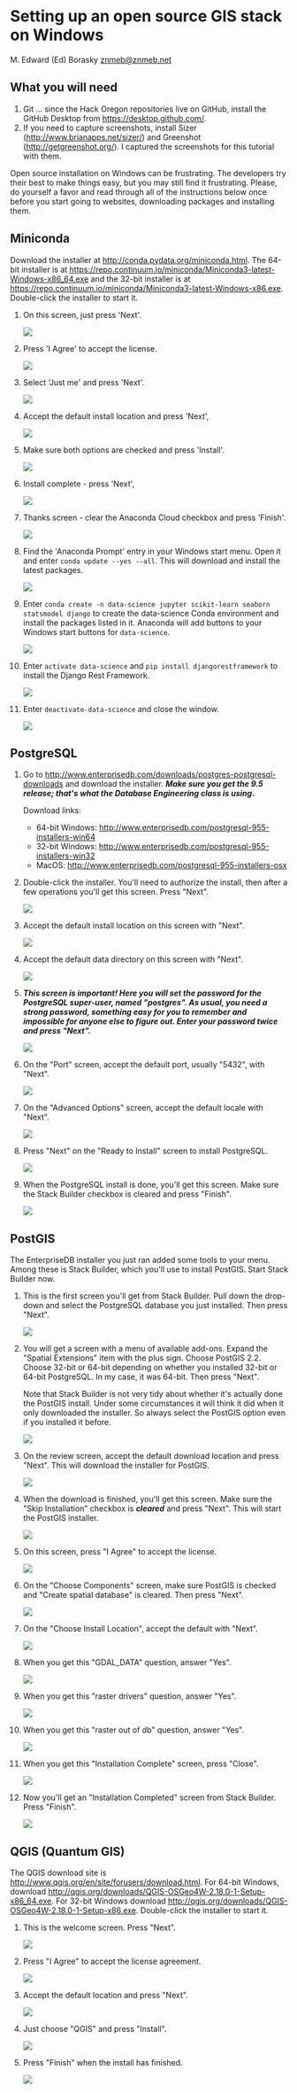 Setting up an open source GIS stack on Windows
================
M. Edward (Ed) Borasky <znmeb@znmeb.net>

What you will need
------------------

1.  Git ... since the Hack Oregon repositories live on GitHub, install the GitHub Desktop from <https://desktop.github.com/>.
2.  If you need to capture screenshots, install Sizer (<http://www.brianapps.net/sizer/>) and Greenshot (<http://getgreenshot.org/>). I captured the screenshots for this tutorial with them.

Open source installation on Windows can be frustrating. The developers try their best to make things easy, but you may still find it frustrating. Please, do yourself a favor and read through all of the instructions below once before you start going to websites, downloading packages and installing them.

Miniconda
---------

Download the installer at <http://conda.pydata.org/miniconda.html>. The 64-bit installer is at <https://repo.continuum.io/miniconda/Miniconda3-latest-Windows-x86_64.exe> and the 32-bit installer is at <https://repo.continuum.io/miniconda/Miniconda3-latest-Windows-x86.exe>. Double-click the installer to start it.

1.  On this screen, just press 'Next'.

    ![](Screenshots/2016-11-08%2014_55_52.png)
2.  Press 'I Agree' to accept the license.

    ![](Screenshots/2016-11-08%2014_56_15.png)
3.  Select 'Just me' and press 'Next'.

    ![](Screenshots/2016-11-08%2014_56_32.png)
4.  Accept the default install location and press 'Next',

    ![](Screenshots/2016-11-08%2014_58_19.png)
5.  Make sure both options are checked and press 'Install'.

    ![](Screenshots/2016-11-08%2014_58_36.png)
6.  Install complete - press 'Next',

    ![](Screenshots/2016-11-08%2015_01_02.png)
7.  Thanks screen - clear the Anaconda Cloud checkbox and press 'Finish'.

    ![](Screenshots/2016-11-08%2015_01_19.png)
8.  Find the 'Anaconda Prompt' entry in your Windows start menu. Open it and enter `conda update --yes --all`. This will download and install the latest packages.

    ![](Screenshots/2016-11-08%2015_06_26.png)
9.  Enter `conda create -n data-science jupyter scikit-learn seaborn statsmodel django` to create the data-science Conda environment and install the packages listed in it. Anaconda will add buttons to your Windows start buttons for `data-science`.

    ![](Screenshots/2016-11-08%2015_08_00.png)
10. Enter `activate data-science` and `pip install djangorestframework` to install the Django Rest Framework.

    ![](Screenshots/2016-11-08%2015_19_35.png)
11. Enter `deactivate-data-science` and close the window.

    ![](Screenshots/2016-11-08%2015_20_36.png)

PostgreSQL
----------

1.  Go to <http://www.enterprisedb.com/downloads/postgres-postgresql-downloads> and download the installer. ***Make sure you get the 9.5 release; that's what the Database Engineering class is using.***

    Download links:

    -   64-bit Windows: <http://www.enterprisedb.com/postgresql-955-installers-win64>
    -   32-bit Windows: <http://www.enterprisedb.com/postgresql-955-installers-win32>
    -   MacOS: <http://www.enterprisedb.com/postgresql-955-installers-osx>

2.  Double-click the installer. You'll need to authorize the install, then after a few operations you'll get this screen. Press "Next".

    ![](Screenshots/2016-11-08%2015_25_04.png)
3.  Accept the default install location on this screen with "Next".

    ![](Screenshots/2016-11-08%2015_26_29.png)
4.  Accept the default data directory on this screen with "Next".

    ![](Screenshots/2016-11-08%2015_26_47.png)
5.  ***This screen is important! Here you will set the password for the PostgreSQL super-user, named "postgres". As usual, you need a strong password, something easy for you to remember and impossible for anyone else to figure out. Enter your password twice and press "Next".***

    ![](Screenshots/2016-11-08%2015_27_27.png)
6.  On the "Port" screen, accept the default port, usually "5432", with "Next".

    ![](Screenshots/2016-11-08%2015_27_42.png)
7.  On the "Advanced Options" screen, accept the default locale with "Next".

    ![](Screenshots/2016-11-08%2015_28_00.png)
8.  Press "Next" on the "Ready to Install" screen to install PostgreSQL.

    ![](Screenshots/2016-11-08%2015_28_15.png)
9.  When the PostgreSQL install is done, you'll get this screen. Make sure the Stack Builder checkbox is cleared and press "Finish".

    ![](Screenshots/2016-11-08%2015_31_23.png)

PostGIS
-------

The EnterpriseDB installer you just ran added some tools to your menu. Among these is Stack Builder, which you'll use to install PostGIS. Start Stack Builder now.

1.  This is the first screen you'll get from Stack Builder. Pull down the drop-down and select the PostgreSQL database you just installed. Then press "Next".

    ![](Screenshots/2016-11-08%2015_32_59.png)
2.  You will get a screen with a menu of available add-ons. Expand the "Spatial Extensions" item with the plus sign. Choose PostGIS 2.2. Choose 32-bit or 64-bit depending on whether you installed 32-bit or 64-bit PostgreSQL. In my case, it was 64-bit. Then press "Next".

    Note that Stack Builder is not very tidy about whether it's actually done the PostGIS install. Under some circumstances it will think it did when it only downloaded the installer. So always select the PostGIS option even if you installed it before.

    ![](Screenshots/2016-11-08%2015_33_45.png)
3.  On the review screen, accept the default download location and press "Next". This will download the installer for PostGIS.

    ![](Screenshots/2016-11-08%2015_34_18.png)
4.  When the download is finished, you'll get this screen. Make sure the "Skip Installation" checkbox is ***cleared*** and press "Next". This will start the PostGIS installer.

    ![](Screenshots/2016-11-08%2015_34_40.png)
5.  On this screen, press "I Agree" to accept the license.

    ![](Screenshots/2016-11-08%2015_34_56.png)
6.  On the "Choose Components" screen, make sure PostGIS is checked and "Create spatial database" is cleared. Then press "Next".

    ![](Screenshots/2016-11-08%2015_35_16.png)
7.  On the "Choose Install Location", accept the default with "Next".

    ![](Screenshots/2016-11-08%2015_35_33.png)
8.  When you get this "GDAL\_DATA" question, answer "Yes".

    ![](Screenshots/2016-11-08%2015_36_06.png)
9.  When you get this "raster drivers" question, answer "Yes".

    ![](Screenshots/2016-11-08%2015_36_27.png)
10. When you get this "raster out of db" question, answer "Yes".

    ![](Screenshots/2016-11-08%2015_36_48.png)
11. When you get this "Installation Complete" screen, press "Close".

    ![](Screenshots/2016-11-08%2015_37_11.png)
12. Now you'll get an "Installation Completed" screen from Stack Builder. Press "Finish".

    ![](Screenshots/2016-11-08%2015_37_39.png)

QGIS (Quantum GIS)
------------------

The QGIS download site is <http://www.qgis.org/en/site/forusers/download.html>. For 64-bit Windows, download <http://qgis.org/downloads/QGIS-OSGeo4W-2.18.0-1-Setup-x86_64.exe>. For 32-bit Windows download <http://qgis.org/downloads/QGIS-OSGeo4W-2.18.0-1-Setup-x86.exe>. Double-click the installer to start it.

1.  This is the welcome screen. Press "Next".

    ![](Screenshots/2016-11-08%2016_27_35.png)
2.  Press "I Agree" to accept the license agreement.

    ![](Screenshots/2016-11-08%2016_28_11.png)
3.  Accept the default location and press "Next".

    ![](Screenshots/2016-11-08%2016_28_41.png)
4.  Just choose "QGIS" and press "Install".

    ![](Screenshots/2016-11-08%2016_29_02.png)
5.  Press "Finish" when the install has finished.

    ![](Screenshots/2016-11-08%2016_40_50.png)
